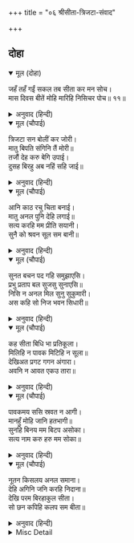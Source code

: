 +++
title = "०६ श्रीसीता-त्रिजटा-संवाद"

+++


## दोहा


<details open><summary>मूल (दोहा)</summary>

जहँ तहँ गईं सकल तब सीता कर मन सोच।  
मास दिवस बीतें मोहि मारिहि निसिचर पोच॥ ११॥
</details>

<details><summary>अनुवाद (हिन्दी)</summary>

तब (इसके बाद) वे सब जहाँ-तहाँ चली गयीं। सीताजी मनमें सोच करने लगीं कि एक महीना बीत जानेपर नीच राक्षस रावण मुझे मारेगा॥ ११॥
</details>

<details open><summary>मूल (चौपाई)</summary>

त्रिजटा सन बोलीं कर जोरी।  
मातु बिपति संगिनि तैं मोरी॥  
तजौं देह करु बेगि उपाई।  
दुसह बिरहु अब नहिं सहि जाई॥
</details>

<details><summary>अनुवाद (हिन्दी)</summary>

सीताजी हाथ जोड़कर त्रिजटासे बोलीं—हे माता! तू मेरी विपत्तिकी संगिनी है। जल्दी कोई ऐसा उपाय कर जिससे मैं शरीर छोड़ सकूँ। विरह असह्य हो चला है, अब यह सहा नहीं जाता॥ १॥
</details>

<details open><summary>मूल (चौपाई)</summary>

आनि काठ रचु चिता बनाई।  
मातु अनल पुनि देहि लगाई॥  
सत्य करहि मम प्रीति सयानी।  
सुनै को श्रवन सूल सम बानी॥
</details>

<details><summary>अनुवाद (हिन्दी)</summary>

काठ लाकर चिता बनाकर सजा दे। हे माता! फिर उसमें आग लगा दे। हे सयानी! तू मेरी प्रीतिको सत्य कर दे। रावणकी शूलके समान दुःख देनेवाली वाणी कानोंसे कौन सुने?॥ २॥
</details>

<details open><summary>मूल (चौपाई)</summary>

सुनत बचन पद गहि समुझाएसि।  
प्रभु प्रताप बल सुजसु सुनाएसि॥  
निसि न अनल मिल सुनु सुकुमारी।  
अस कहि सो निज भवन सिधारी॥
</details>

<details><summary>अनुवाद (हिन्दी)</summary>

सीताजीके वचन सुनकर त्रिजटाने चरण पकड़कर उन्हें समझाया और प्रभुका प्रताप, बल और सुयश सुनाया। [उसने कहा—] हे सुकुमारी! सुनो, रात्रिके समय आग नहीं मिलेगी। ऐसा कहकर वह अपने घर चली गयी॥ ३॥
</details>

<details open><summary>मूल (चौपाई)</summary>

कह सीता बिधि भा प्रतिकूला।  
मिलिहि न पावक मिटिहि न सूला॥  
देखिअत प्रगट गगन अंगारा।  
अवनि न आवत एकउ तारा॥
</details>

<details><summary>अनुवाद (हिन्दी)</summary>

सीताजी [मन-ही-मन] कहने लगीं—[क्या करूँ] विधाता ही विपरीत हो गया। न आग मिलेगी, न पीड़ा मिटेगी। आकाशमें अङ्गारे प्रकट दिखायी दे रहे हैं, पर पृथ्वीपर एक भी तारा नहीं आता॥ ४॥
</details>

<details open><summary>मूल (चौपाई)</summary>

पावकमय ससि स्रवत न आगी।  
मानहुँ मोहि जानि हतभागी॥  
सुनहि बिनय मम बिटप असोका।  
सत्य नाम करु हरु मम सोका॥
</details>

<details><summary>अनुवाद (हिन्दी)</summary>

चन्द्रमा अग्निमय है, किन्तु वह भी मानो मुझे हतभागिनी जानकर आग नहीं बरसाता। हे अशोकवृक्ष! मेरी विनती सुन! मेरा शोक हर ले और अपना [अशोक] नाम सत्य कर॥ ५॥
</details>

<details open><summary>मूल (चौपाई)</summary>

नूतन किसलय अनल समाना।  
देहि अगिनि जनि करहि निदाना॥  
देखि परम बिरहाकुल सीता।  
सो छन कपिहि कलप सम बीता॥
</details>

<details><summary>अनुवाद (हिन्दी)</summary>

तेरे नये-नये कोमल पत्ते अग्निके समान हैं। अग्नि दे, विरह-रोगका अन्त मत कर (अर्थात् विरह-रोगको बढ़ाकर सीमातक न पहुँचा)। सीताजीको विरहसे परम व्याकुल देखकर वह क्षण हनुमान् जीको कल्पके समान बीता॥ ६॥
</details>

<details><summary>Misc Detail</summary>


</details>
